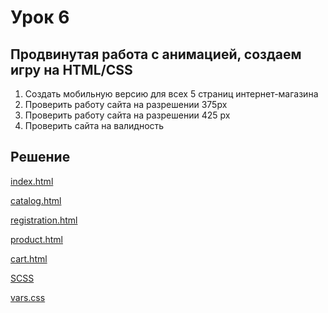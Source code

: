 # Урок 6

## Продвинутая работа с анимацией, создаем игру на HTML/CSS

1. Создать мобильную версию для всех 5 страниц интернет-магазина
2. Проверить работу сайта на разрешении 375px
3. Проверить работу сайта на разрешении 425 px
4. Проверить сайта на валидность

## Решение

[index.html](index.html)

[catalog.html](catalog.html)

[registration.html](registration.html)

[product.html](product.html)

[cart.html](cart.html)

[SCSS](style.scss)

[vars.css](_vars.scss)